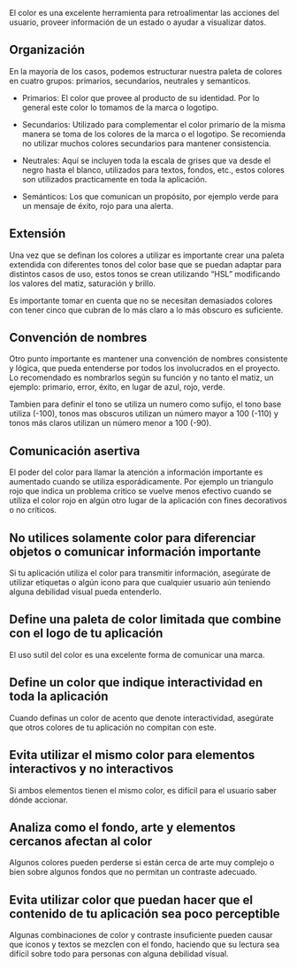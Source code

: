 El color es una excelente herramienta para retroalimentar las acciones del usuario, proveer información de un estado o ayudar a visualizar datos.

## Organización

En la mayoría de los casos, podemos estructurar nuestra paleta de colores en cuatro grupos: primarios, secundarios, neutrales y semanticos.

-   Primarios: El color que provee al producto de su identidad. Por lo general este color lo tomamos de la marca o logotipo.
    
-   Secundarios: Utilizado para complementar el color primario de la misma manera se toma de los colores de la marca o el logotipo. Se recomienda no utilizar muchos colores secundarios para mantener consistencia.
    
-   Neutrales: Aquí se incluyen toda la escala de grises que va desde el negro hasta el blanco, utilizados para textos, fondos, etc., estos colores son utilizados practicamente en toda la aplicación.
    
-   Semánticos: Los que comunican un propósito, por ejemplo verde para un mensaje de éxito, rojo para una alerta.
    

## Extensión

Una vez que se definan los colores a utilizar es importante crear una paleta extendida con diferentes tonos del color base que se puedan adaptar para distintos casos de uso, estos tonos se crean utilizando “HSL” modificando los valores del matiz, saturación y brillo.

Es importante tomar en cuenta que no se necesitan demasiados colores con tener cinco que cubran de lo más claro a lo más obscuro es suficiente.

## Convención de nombres

Otro punto importante es mantener una convención de nombres consistente y lógica, que pueda entenderse por todos los involucrados en el proyecto. Lo recomendado es nombrarlos según su función y no tanto el matiz, un ejemplo: primario, error, éxito, en lugar de azul, rojo, verde.

Tambien para definir el tono se utiliza un numero como sufijo, el tono base utiliza (-100), tonos mas obscuros utilizan un número mayor a 100 (-110) y tonos más claros utilizan un número menor a 100 (-90).

## Comunicación asertiva

El poder del color para llamar la atención a información importante es aumentado cuando se utiliza esporádicamente. Por ejemplo un triangulo rojo que indica un problema critico se vuelve menos efectivo cuando se utiliza el color rojo en algún otro lugar de la aplicación con fines decorativos o no críticos.

## No utilices solamente color para diferenciar objetos o comunicar información importante

Si tu aplicación utiliza el color para transmitir información, asegúrate de utilizar etiquetas o algún icono para que cualquier usuario aún teniendo alguna debilidad visual pueda entenderlo.

## Define una paleta de color limitada que combine con el logo de tu aplicación

El uso sutil del color es una excelente forma de comunicar una marca.

## Define un color que indique interactividad en toda la aplicación

Cuando definas un color de acento que denote interactividad, asegúrate que otros colores de tu aplicación no compitan con este.

## Evita utilizar el mismo color para elementos interactivos y no interactivos

Si ambos elementos tienen el mismo color, es difícil para el usuario saber dónde accionar.

## Analiza como el fondo, arte y elementos cercanos afectan al color

Algunos colores pueden perderse si están cerca de arte muy complejo o bien sobre algunos fondos que no permitan un contraste adecuado.

## Evita utilizar color que puedan hacer que el contenido de tu aplicación sea poco perceptible

Algunas combinaciones de color y contraste insuficiente pueden causar que iconos y textos se mezclen con el fondo, haciendo que su lectura sea difícil sobre todo para personas con alguna debilidad visual.